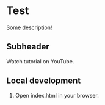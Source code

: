 # Test

Some description!

## Subheader

Watch tutorial on YouTube.

## Local development

1. Open index.html in your browser. 